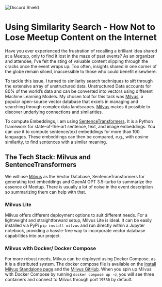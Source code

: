![Discord Shield](https://discordapp.com/api/guilds/1160323594396635310/widget.png?style=shield)


# Using Similarity Search - How Not to Lose Meetup Content on the Internet

Have you ever experienced the frustration of recalling a brilliant idea shared at a Meetup, only to find it lost in the maze of past events? As an organizer and attendee, I've felt the sting of valuable content slipping through the cracks once the event wraps up. Too often, insights shared in one corner of the globe remain siloed, inaccessible to those who could benefit elsewhere.

To tackle this issue, I turned to similarity search techniques to sift through the extensive array of unstructured data. Unstructured Data accounts for 80% of the world’s data and can be converted into vectors using different Machine Learning Models. My chosen tool for this task was [Milvus](https://github.com/milvus-io/milvus), a popular open-source vector database that excels in managing and searching through complex data landscapes. [Milvus](https://github.com/milvus-io/milvus) makes it possible to discover underlying connections and similarities.

To compute Embeddings, I am using [SentenceTransformers](https://github.com/UKPLab/sentence-transformers). It is a Python framework for state-of-the-art sentence, text, and image embeddings. You can use it to compute sentence/text embeddings for more than 100 languages. These embeddings can then be compared, e.g., with cosine similarity, to find sentences with a similar meaning.


## The Tech Stack: Milvus and SentenceTransformers
We will use [Milvus](https://github.com/milvus-io/milvus) as the Vector Database, SentenceTransformers for generating text embeddings and OpenAI GPT 3.5-turbo to summarize the essence of Meetup. There is usually a lot of noise in the event description so summarizing them can help with that. 


### Milvus Lite
Milvus offers different deployment options to suit different needs. For a lightweight and straightforward setup, Milvus Lite is ideal. It can be easily installed via PyPi `pip install milvus` and run directly within a Jupyter notebook, providing a hassle-free way to incorporate vector database capabilities into our project.

### Milvus with Docker/ Docker Compose
For more robust needs, Milvus can be deployed using Docker Compose, as it is a distributed system. 
The docker compose file is available on the [Install Milvus Standalone page](https://milvus.io/docs/install_standalone-docker-compose.md) and the [Milvus GitHub]([Milvus](https://github.com/milvus-io/milvus)). When you spin up Milvus with Docker Compose by running `docker compose up -d`, you will see three containers and connect to Milvus through port `19530` by default.
